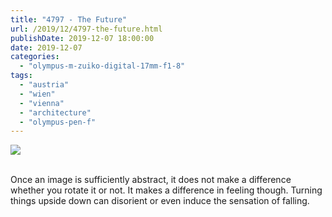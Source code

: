 ```yaml
---
title: "4797 - The Future"
url: /2019/12/4797-the-future.html
publishDate: 2019-12-07 18:00:00
date: 2019-12-07
categories: 
  - "olympus-m-zuiko-digital-17mm-f1-8"
tags: 
  - "austria"
  - "wien"
  - "vienna"
  - "architecture"
  - "olympus-pen-f"
---
```

<div class="container">
<div class="center"><a target="_blank" href="https://d25zfm9zpd7gm5.cloudfront.net/1200x1200/2018/20180508_174259_lr.jpg"><img class="webfeedsFeaturedVisual" src="https://d25zfm9zpd7gm5.cloudfront.net/0600x0600/2018/20180508_174259_lr.jpg" /></a></div>
</div>
<br />

Once an image is sufficiently abstract, it does not make a
difference whether you rotate it or not. It makes a difference in
feeling though. Turning things upside down can disorient or even
induce the sensation of falling.